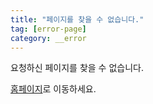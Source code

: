 ```yaml
---
title: "페이지를 찾을 수 없습니다."
tag: [error-page]
category: __error
---
```


요청하신 페이지를 찾을 수 없습니다.

[홈페이지](https://j93.es)로 이동하세요.
